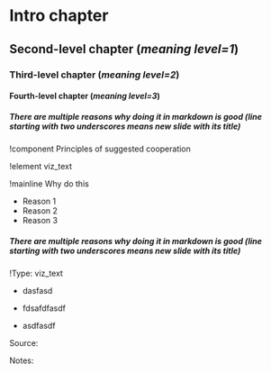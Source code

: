 
# Intro chapter

## Second-level chapter (*meaning level=1*)

### Third-level chapter (*meaning level=2*)

#### Fourth-level chapter (*meaning level=3*)

##### There are multiple reasons why doing it in markdown is good (line starting with two underscores means new slide with its title)

!component Principles of suggested cooperation

!element viz_text

!mainline Why do this 

* Reason 1
* Reason 2
* Reason 3

  

##### There are multiple reasons why doing it in markdown is good (line starting with two underscores means new slide with its title)

  
  

!Type: viz_text

  

* dasfasd

* fdsafdfasdf

* asdfasdf

Source:

Notes:
